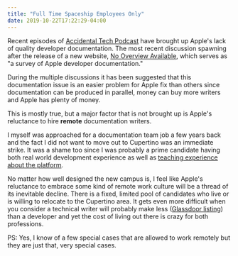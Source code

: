 ```yaml
---
title: "Full Time Spaceship Employees Only"
date: 2019-10-22T17:22:29-04:00
---
```


Recent episodes of [Accidental Tech Podcast](https://atp.fm/) have brought up Apple's lack of quality developer documentation. The most recent discussion spawning after the release of a new website, [No Overview Available](https://nooverviewavailable.com/), which serves as "a survey of Apple developer documentation."

During the multiple discussions it has been suggested that this documentation issue is an easier problem for Apple fix than others since documentation can be produced in parallel, money can buy more writers and Apple has plenty of money.

This is mostly true, but a major factor that is not brought up is Apple's reluctance to hire **remote** documentation writers.

I myself was approached for a documentation team job a few years back and the fact I did not want to move out to Cupertino was an immediate strike. It was a shame too since I was probably a prime candidate having both real world development experience as well as [teaching experience about the platform](http://mikezornek.com/posts/2015/1/my-new-job-with-the-big-nerd-ranch/).

No matter how well designed the new campus is, I feel like Apple's reluctance to embrace some kind of remote work culture will be a thread of its inevitable decline. There is a fixed, limited pool of candidates who live or is willing to relocate to the Cupertino area. It gets even more difficult when you consider a technical writer will probably make less ([Glassdoor listing](https://www.glassdoor.com/Salary/Apple-Senior-Technical-Writer-Salaries-E1138_D_KO6,29.htm)) than a developer and yet the cost of living out there is crazy for both professions.

PS: Yes, I know of a few special cases that are allowed to work remotely but they are just that, very special cases.